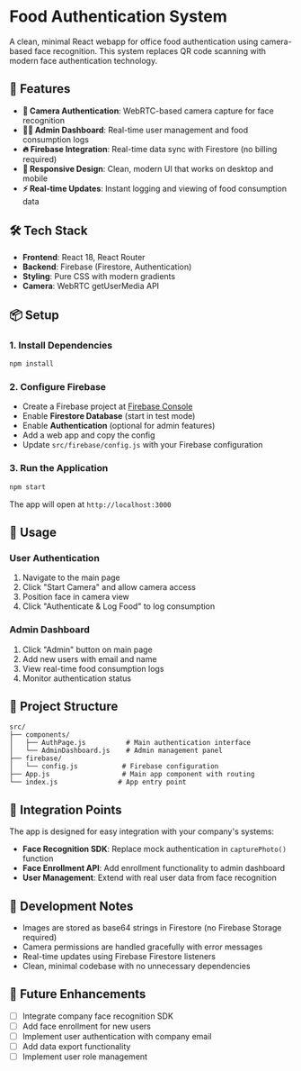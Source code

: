 # Food Authentication System

A clean, minimal React webapp for office food authentication using camera-based face recognition. This system replaces QR code scanning with modern face authentication technology.

## 🚀 Features

- **📸 Camera Authentication**: WebRTC-based camera capture for face recognition
- **👨‍💼 Admin Dashboard**: Real-time user management and food consumption logs
- **🔥 Firebase Integration**: Real-time data sync with Firestore (no billing required)
- **📱 Responsive Design**: Clean, modern UI that works on desktop and mobile
- **⚡ Real-time Updates**: Instant logging and viewing of food consumption data

## 🛠️ Tech Stack

- **Frontend**: React 18, React Router
- **Backend**: Firebase (Firestore, Authentication)
- **Styling**: Pure CSS with modern gradients
- **Camera**: WebRTC getUserMedia API

## 📦 Setup

### 1. Install Dependencies
```bash
npm install
```

### 2. Configure Firebase
- Create a Firebase project at [Firebase Console](https://console.firebase.google.com)
- Enable **Firestore Database** (start in test mode)
- Enable **Authentication** (optional for admin features)
- Add a web app and copy the config
- Update `src/firebase/config.js` with your Firebase configuration

### 3. Run the Application
```bash
npm start
```

The app will open at `http://localhost:3000`

## 🎯 Usage

### User Authentication
1. Navigate to the main page
2. Click "Start Camera" and allow camera access
3. Position face in camera view
4. Click "Authenticate & Log Food" to log consumption

### Admin Dashboard
1. Click "Admin" button on main page
2. Add new users with email and name
3. View real-time food consumption logs
4. Monitor authentication status

## 🔧 Project Structure

```
src/
├── components/
│   ├── AuthPage.js          # Main authentication interface
│   └── AdminDashboard.js    # Admin management panel
├── firebase/
│   └── config.js           # Firebase configuration
├── App.js                  # Main app component with routing
└── index.js               # App entry point
```

## 🚧 Integration Points

The app is designed for easy integration with your company's systems:

- **Face Recognition SDK**: Replace mock authentication in `capturePhoto()` function
- **Face Enrollment API**: Add enrollment functionality to admin dashboard
- **User Management**: Extend with real user data from face recognition

## 📝 Development Notes

- Images are stored as base64 strings in Firestore (no Firebase Storage required)
- Camera permissions are handled gracefully with error messages
- Real-time updates using Firebase Firestore listeners
- Clean, minimal codebase with no unnecessary dependencies

## 🔮 Future Enhancements

- [ ] Integrate company face recognition SDK
- [ ] Add face enrollment for new users
- [ ] Implement user authentication with company email
- [ ] Add data export functionality
- [ ] Implement user role management
